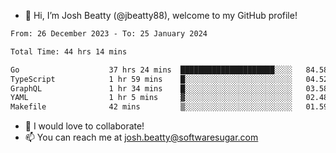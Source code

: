 - 👋 Hi, I’m Josh Beatty (@jbeatty88), welcome to my GitHub profile!

<!--START_SECTION:waka-->

```txt
From: 26 December 2023 - To: 25 January 2024

Total Time: 44 hrs 14 mins

Go                    37 hrs 24 mins  █████████████████████░░░░   84.58 %
TypeScript            1 hr 59 mins    █░░░░░░░░░░░░░░░░░░░░░░░░   04.52 %
GraphQL               1 hr 34 mins    █░░░░░░░░░░░░░░░░░░░░░░░░   03.58 %
YAML                  1 hr 5 mins     ▓░░░░░░░░░░░░░░░░░░░░░░░░   02.48 %
Makefile              42 mins         ▒░░░░░░░░░░░░░░░░░░░░░░░░   01.59 %
```

<!--END_SECTION:waka-->

- 💞️ I would love to collaborate!
- 📫 You can reach me at josh.beatty@softwaresugar.com

<!---
jbeatty88/jbeatty88 is a ✨ special ✨ repository because its `README.md` (this file) appears on your GitHub profile.
You can click the Preview link to take a look at your changes.
--->
